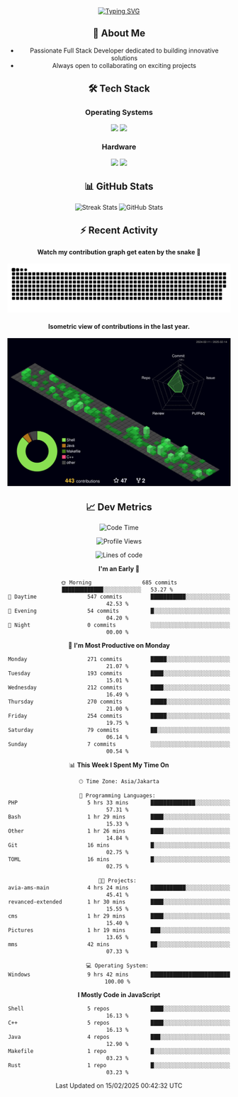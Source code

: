 <div align="center" style="max-width: 900px; margin: auto;">
<a href="https://github.com/thunderkex">
  <img src="https://readme-typing-svg.herokuapp.com?font=Fira+Code&pause=1000&center=true&vCenter=true&width=435&lines=Ha+ha!+I+am+here!;Told+you+a+storm+was+coming!" alt="Typing SVG" />
</a>

## 👋 About Me
- Passionate Full Stack Developer dedicated to building innovative solutions
- Always open to collaborating on exciting projects

## 🛠️ Tech Stack
### Operating Systems
<a href="#"><img src="https://img.shields.io/badge/Linux-FCC624?style=flat&logo=linux&logoColor=black"></a>
<a href="#"><img src="https://img.shields.io/badge/Windows-0078D6?style=flat&logo=windows&logoColor=white"></a>

### Hardware
<a href="#"><img src="https://img.shields.io/badge/Raspberry%20Pi-C51A4A?style=flat&logo=raspberrypi&logoColor=white"></a>
<a href="#"><img src="https://img.shields.io/badge/Arduino-00979D?style=flat&logo=Arduino&logoColor=white"></a>

## 📊 GitHub Stats
<div align="center">
  <img src="https://streak-stats.demolab.com?user=thunderkex&theme=tokyonight-duo&border_radius=20" alt="Streak Stats" />
  <img src="https://github-readme-stats.vercel.app/api?username=thunderkex&show_icons=true&theme=tokyonight&border_radius=20" alt="GitHub Stats" />
</div>

## ⚡ Recent Activity
<h4>Watch my contribution graph get eaten by the snake 🐍</h4>
<img width="600em" alt="thunderkex's Github commit snake" src="https://raw.githubusercontent.com/thunderkex/thunderkex/output/grid-snake-ov.svg" />

<h4>Isometric view of contributions in the last year.</h4>
<a href="./profile-3d-contrib/profile-night-green.svg">
	<img width="600em" src="./profile-3d-contrib/profile-night-green.svg">
</a>

## 📈 Dev Metrics
<!--START_SECTION:waka-->
![Code Time](http://img.shields.io/badge/Code%20Time-1%2C030%20hrs%206%20mins-blue)

![Profile Views](http://img.shields.io/badge/Profile%20Views-90-blue)

![Lines of code](https://img.shields.io/badge/From%20Hello%20World%20I%27ve%20Written-3.4%20million%20lines%20of%20code-blue)

**I'm an Early 🐤** 

```text
🌞 Morning                685 commits         █████████████░░░░░░░░░░░░   53.27 % 
🌆 Daytime                547 commits         ███████████░░░░░░░░░░░░░░   42.53 % 
🌃 Evening                54 commits          █░░░░░░░░░░░░░░░░░░░░░░░░   04.20 % 
🌙 Night                  0 commits           ░░░░░░░░░░░░░░░░░░░░░░░░░   00.00 % 
```
📅 **I'm Most Productive on Monday** 

```text
Monday                   271 commits         █████░░░░░░░░░░░░░░░░░░░░   21.07 % 
Tuesday                  193 commits         ████░░░░░░░░░░░░░░░░░░░░░   15.01 % 
Wednesday                212 commits         ████░░░░░░░░░░░░░░░░░░░░░   16.49 % 
Thursday                 270 commits         █████░░░░░░░░░░░░░░░░░░░░   21.00 % 
Friday                   254 commits         █████░░░░░░░░░░░░░░░░░░░░   19.75 % 
Saturday                 79 commits          ██░░░░░░░░░░░░░░░░░░░░░░░   06.14 % 
Sunday                   7 commits           ░░░░░░░░░░░░░░░░░░░░░░░░░   00.54 % 
```


📊 **This Week I Spent My Time On** 

```text
🕑︎ Time Zone: Asia/Jakarta

💬 Programming Languages: 
PHP                      5 hrs 33 mins       ██████████████░░░░░░░░░░░   57.31 % 
Bash                     1 hr 29 mins        ████░░░░░░░░░░░░░░░░░░░░░   15.33 % 
Other                    1 hr 26 mins        ████░░░░░░░░░░░░░░░░░░░░░   14.84 % 
Git                      16 mins             █░░░░░░░░░░░░░░░░░░░░░░░░   02.75 % 
TOML                     16 mins             █░░░░░░░░░░░░░░░░░░░░░░░░   02.75 % 

🐱‍💻 Projects: 
avia-ams-main            4 hrs 24 mins       ███████████░░░░░░░░░░░░░░   45.41 % 
revanced-extended        1 hr 30 mins        ████░░░░░░░░░░░░░░░░░░░░░   15.55 % 
cms                      1 hr 29 mins        ████░░░░░░░░░░░░░░░░░░░░░   15.40 % 
Pictures                 1 hr 19 mins        ███░░░░░░░░░░░░░░░░░░░░░░   13.65 % 
mms                      42 mins             ██░░░░░░░░░░░░░░░░░░░░░░░   07.33 % 

💻 Operating System: 
Windows                  9 hrs 42 mins       █████████████████████████   100.00 % 
```

**I Mostly Code in JavaScript** 

```text
Shell                    5 repos             ████░░░░░░░░░░░░░░░░░░░░░   16.13 % 
C++                      5 repos             ████░░░░░░░░░░░░░░░░░░░░░   16.13 % 
Java                     4 repos             ███░░░░░░░░░░░░░░░░░░░░░░   12.90 % 
Makefile                 1 repo              █░░░░░░░░░░░░░░░░░░░░░░░░   03.23 % 
Rust                     1 repo              █░░░░░░░░░░░░░░░░░░░░░░░░   03.23 % 
```




 Last Updated on 15/02/2025 00:42:32 UTC
<!--END_SECTION:waka-->
</div>
